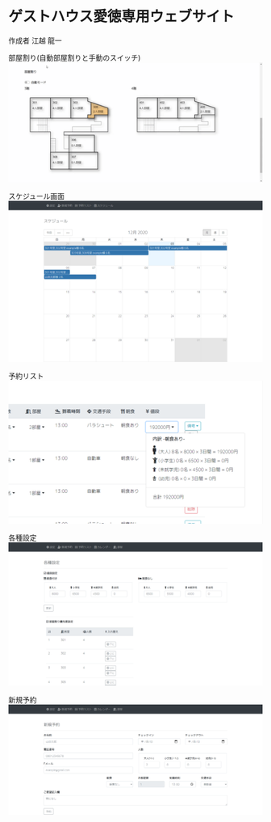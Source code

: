 # ゲストハウス愛徳専用ウェブサイト

作成者 江越 龍一

部屋割り(自動部屋割りと手動のスイッチ)
![image](./client/src/pics/chooseRoom.gif "image")

スケジュール画面
![image](./client/src/pics/screencapture-localhost-3000-admin-schedule-2020-12-03-18_49_06.png "image")

予約リスト
![image](./client/src/pics/a7a157a9-6a02-434c-89df-a7af74a3bafe.png "image")

各種設定
![image](./client/src/pics/d15d6d8a-afe0-422c-aa55-6036537706de.png "image")

新規予約
![image](./client/src/pics/e4b0bee1-a610-4314-a836-038967de627b.png "image")
